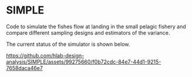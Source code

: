 # SIMPLE
Code to simulate the fishes flow at landing in the small pelagic fishery and compare different sampling designs and estimators of the variance.

The current status of the simulator is shown below. 

https://github.com/hlab-design-analysis/SIMPLE/assets/99275660/f0b72cdc-84e7-44d1-9215-7658daca46e7
